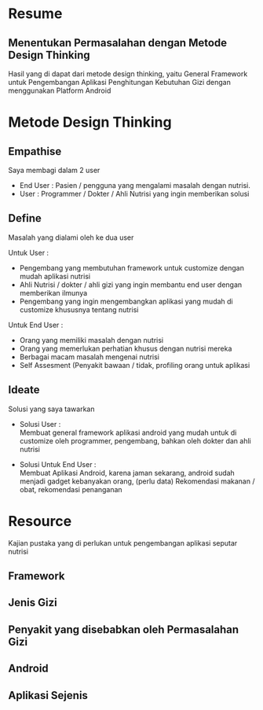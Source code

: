 # Resume
## Menentukan Permasalahan dengan Metode Design Thinking
Hasil yang di dapat dari metode design thinking, yaitu General Framework untuk Pengembangan Aplikasi Penghitungan Kebutuhan Gizi dengan menggunakan Platform Android

# Metode Design Thinking
## Empathise
Saya membagi dalam 2 user <br>
- End User : Pasien / pengguna yang mengalami masalah dengan nutrisi.
- User : Programmer / Dokter / Ahli Nutrisi yang ingin memberikan solusi

## Define
Masalah yang dialami oleh ke dua user <br>

Untuk User : <br>
- Pengembang yang membutuhan framework untuk customize dengan mudah aplikasi nutrisi
- Ahli Nutrisi / dokter / ahli gizi yang ingin membantu end user dengan memberikan ilmunya
- Pengembang yang ingin mengembangkan aplikasi yang mudah di customize khususnya tentang nutrisi

Untuk End User : <br>
- Orang yang memiliki masalah dengan nutrisi
- Orang yang memerlukan perhatian khusus dengan nutrisi mereka
- Berbagai macam masalah mengenai nutrisi
- Self Assesment (Penyakit bawaan / tidak, profiling orang untuk aplikasi

## Ideate
Solusi yang saya tawarkan <br>

- Solusi User : <br>
Membuat general framework aplikasi android yang mudah untuk di customize oleh programmer, pengembang, bahkan oleh dokter dan ahli nutrisi

- Solusi Untuk End User : <br>
Membuat Aplikasi Android, karena jaman sekarang, android sudah menjadi gadget kebanyakan orang, (perlu data)
Rekomendasi makanan / obat, rekomendasi penanganan

# Resource
Kajian pustaka yang di perlukan untuk pengembangan aplikasi seputar nutrisi

## Framework

## Jenis Gizi

## Penyakit yang disebabkan oleh Permasalahan Gizi

## Android

## Aplikasi Sejenis